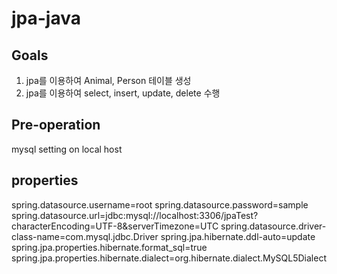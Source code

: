 # jpa-java

## Goals
1. jpa를 이용하여 Animal, Person 테이블 생성
2. jpa를 이용하여 select, insert, update, delete 수행

## Pre-operation
mysql setting on local host

## properties
spring.datasource.username=root
spring.datasource.password=sample
spring.datasource.url=jdbc:mysql://localhost:3306/jpaTest?characterEncoding=UTF-8&serverTimezone=UTC
spring.datasource.driver-class-name=com.mysql.jdbc.Driver
spring.jpa.hibernate.ddl-auto=update
spring.jpa.properties.hibernate.format_sql=true
spring.jpa.properties.hibernate.dialect=org.hibernate.dialect.MySQL5Dialect
